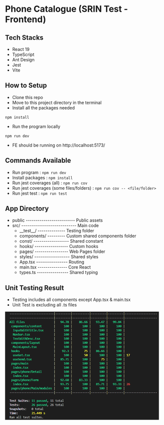 # Phone Catalogue (SRIN Test - Frontend)

## Tech Stacks

- React 19
- TypeScript
- Ant Design
- Jest
- Vite

## How to Setup

- Clone this repo
- Move to this project directory in the terminal
- Install all the packages needed

```
npm install
```

- Run the program locally

```
npm run dev
```

- FE should be running on http://localhost:5173/

## Commands Available

- Run program : `npm run dev`
- Install packages : `npm install`
- Run jest coverages (all) : `npm run cov`
- Run jest coverages (some files/folders) : `npm run cov -- <file/folder>`
- Run jest test : `npm run test`

## App Directory
- public ------------------------- Public assets
- src/ ---------------------------- Main code
  - \_\_test__/ -------------- Testing folder
  - components/ --------- Custom shared components folder
  - const/ ------------------ Shared constant
  - hooks/ ----------------- Custom hooks
  - pages/ ----------------- Web Pages folder
  - styles/ ------------------ Shared styles
  - App.tsx ---------------- Routing
  - main.tsx --------------- Core React
  - types.ts ---------------- Shared typing


## Unit Testing Result
- Testing includes all components except App.tsx & main.tsx
- Unit Test is excluding all .ts files

![Code Coverage Results](./public/coverage.png)
